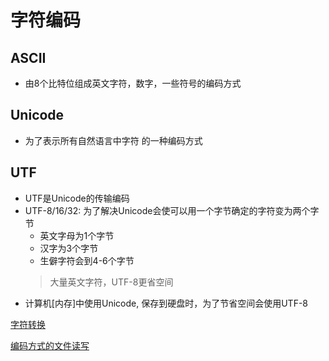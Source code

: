 # 字符编码

## ASCII

- 由8个比特位组成英文字符，数字，一些符号的编码方式

## Unicode

- 为了表示所有自然语言中字符 的一种编码方式

## UTF

- UTF是Unicode的传输编码
- UTF-8/16/32: 为了解决Unicode会使可以用一个字节确定的字符变为两个字节
  - 英文字母为1个字节
  - 汉字为3个字节
  - 生僻字符会到4-6个字节
  > 大量英文字符，UTF-8更省空间
- 计算机[内存]中使用Unicode, 保存到硬盘时，为了节省空间会使用UTF-8

[字符转换](character_convert.md)

[编码方式的文件读写](file_encode_convert.md)
